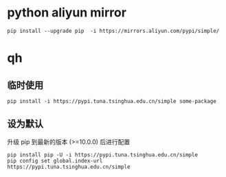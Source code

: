 # python aliyun mirror
```
pip install --upgrade pip  -i https://mirrors.aliyun.com/pypi/simple/
```

# qh
## 临时使用
```
pip install -i https://pypi.tuna.tsinghua.edu.cn/simple some-package
```

## 设为默认
升级 pip 到最新的版本 (>=10.0.0) 后进行配置
```
pip install pip -U -i https://pypi.tuna.tsinghua.edu.cn/simple
pip config set global.index-url https://pypi.tuna.tsinghua.edu.cn/simple
```
